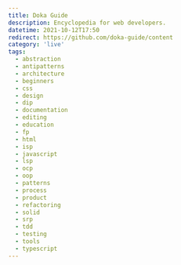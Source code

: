 ```yaml
---
title: Doka Guide
description: Encyclopedia for web developers.
datetime: 2021-10-12T17:50
redirect: https://github.com/doka-guide/content
category: 'live'
tags:
  - abstraction
  - antipatterns
  - architecture
  - beginners
  - css
  - design
  - dip
  - documentation
  - editing
  - education
  - fp
  - html
  - isp
  - javascript
  - lsp
  - ocp
  - oop
  - patterns
  - process
  - product
  - refactoring
  - solid
  - srp
  - tdd
  - testing
  - tools
  - typescript
---
```

